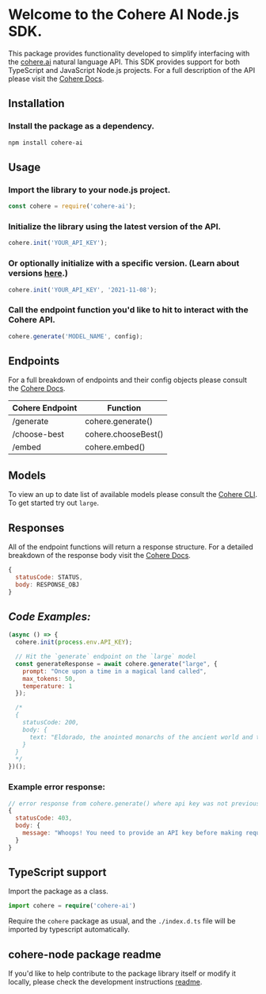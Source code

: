 # Welcome to the Cohere AI Node.js SDK.

This package provides functionality developed to simplify interfacing with the [cohere.ai](https://cohere.ai) natural language API. This SDK provides support for both TypeScript and JavaScript Node.js projects. For a full description of the API please visit the [Cohere Docs](https://docs.cohere.ai/).

## Installation

### Install the package as a dependency.

```bash
npm install cohere-ai
```

## Usage

### Import the library to your node.js project.
```js
const cohere = require('cohere-ai');
```

### Initialize the library using the latest version of the API.
```js
cohere.init('YOUR_API_KEY');
```
### Or optionally initialize with a specific version. (Learn about versions [here](https://docs.cohere.ai/versions-reference).)
```js
cohere.init('YOUR_API_KEY', '2021-11-08');
```

### Call the endpoint function you'd like to hit to interact with the Cohere API.

```js
cohere.generate('MODEL_NAME', config);
```
## Endpoints
For a full breakdown of endpoints and their config objects please consult the [Cohere Docs](https://docs.cohere.ai/).

Cohere Endpoint | Function
----- | -----
/generate  | cohere.generate()
/choose-best | cohere.chooseBest()
/embed | cohere.embed()

## Models
To view an up to date list of available models please consult the [Cohere CLI](https://docs.cohere.ai/command/). To get started try out `large`.

## Responses
All of the endpoint functions will return a response structure. For a detailed breakdown of the response body visit the [Cohere Docs](https://docs.cohere.ai/).

```js
{
  statusCode: STATUS,
  body: RESPONSE_OBJ
}
```

## *Code Examples:*
```js
(async () => {
  cohere.init(process.env.API_KEY);

  // Hit the `generate` endpoint on the `large` model
  const generateResponse = await cohere.generate("large", {
    prompt: "Once upon a time in a magical land called",
    max_tokens: 50,
    temperature: 1
  });

  /*
  {
    statusCode: 200,
    body: {
      text: "Eldorado, the anointed monarchs of the ancient world and the ruling family were divided into three kingdoms, each of which was ruled by an individual leader."
    }
  }
  */
})();
```

### Example error response:

```js
// error response from cohere.generate() where api key was not previously provided.
{
  statusCode: 403,
  body: {
    message: "Whoops! You need to provide an API key before making requests. Try cohere.init(YOUR_KEY)."
  }
}

```

## TypeScript support
Import the package as a class.
```ts
import cohere = require('cohere-ai')
```
Require the `cohere` package as usual, and the `./index.d.ts` file will be imported by typescript automatically.

## cohere-node package readme
If you'd like to help contribute to the package library itself or modify it locally, please check the development instructions [readme](https://github.com/cohere-ai/cohere-node/blob/main/DEV.md).